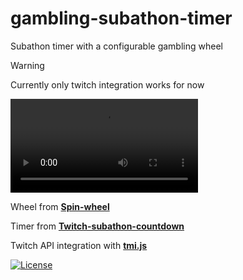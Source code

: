<h1>gambling-subathon-timer</h1>
Subathon timer with a configurable gambling wheel

> [!WARNING]  
> Currently only twitch integration works for now

[<video src='/img/demo_video.mov'></video>](https://github.com/user-attachments/assets/e5079fc6-b94e-4500-a35e-806cbd54257d)

Wheel from **[Spin-wheel](https://github.com/CrazyTim/spin-wheel)**

Timer from **[Twitch-subathon-countdown](https://github.com/JayexDesigns/twitch-subathon-countdown)**

Twitch API integration with **[tmi.js](https://github.com/tmijs/tmi.js)**


[![License](https://img.shields.io/badge/license-MIT-blue)](#license "View license")
